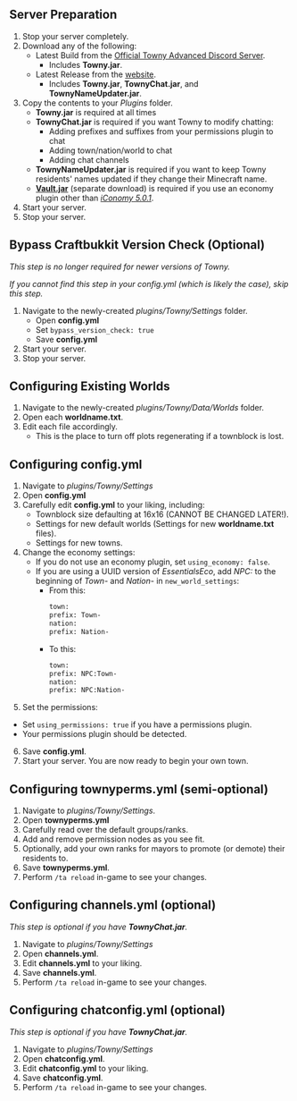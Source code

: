 ## Server Preparation
1. Stop your server completely.
2. Download any of the following:
   * Latest Build from the [Official Towny Advanced Discord Server](https://discord.gg/gnpVs5m).
     * Includes **Towny.jar**.
   * Latest Release from the [website](http://towny.palmergames.com/category/towny-download/towny-release-download/).
     * Includes **Towny.jar**, **TownyChat.jar**, and **TownyNameUpdater.jar**.
3. Copy the contents to your _Plugins_ folder.
   * **Towny.jar** is required at all times
   * **TownyChat.jar** is required if you want Towny to modify chatting:
     * Adding prefixes and suffixes from your permissions plugin to chat
     * Adding town/nation/world to chat
     * Adding chat channels
   * **TownyNameUpdater.jar** is required if you want to keep Towny residents' names updated if they change their Minecraft name.
   * [**Vault.jar**](https://www.spigotmc.org/resources/vault.34315/) (separate download) is required if you use an economy plugin other than _[iConomy 5.0.1](http://towny.palmergames.com/iconomy-5-05/)_.
4. Start your server.
5. Stop your server.

## Bypass Craftbukkit Version Check (Optional)

_This step is no longer required for newer versions of Towny._

_If you cannot find this step in your config.yml (which is likely the case), skip this step._

1. Navigate to the newly-created *plugins/Towny/Settings* folder.
   * Open **config.yml**
   * Set `bypass_version_check: true`
   * Save **config.yml**
2. Start your server.
3. Stop your server.

## Configuring Existing Worlds
1. Navigate to the newly-created _plugins/Towny/Data/Worlds_ folder.
2. Open each **worldname.txt**.
3. Edit each file accordingly.
   * This is the place to turn off plots regenerating if a townblock is lost.

## Configuring config.yml
1. Navigate to _plugins/Towny/Settings_
2. Open **config.yml**
3. Carefully edit **config.yml** to your liking, including:
   * Townblock size defaulting at 16x16 (CANNOT BE CHANGED LATER!).
   * Settings for new default worlds (Settings for new **worldname.txt** files).
   * Settings for new towns.
4. Change the economy settings:
   * If you do not use an economy plugin, set `using_economy: false`.
   * If you are using a UUID version of _EssentialsEco_, add _NPC:_ to the beginning of _Town-_ and _Nation-_ in `new_world_settings`:
     * From this:
         ```bash
         town:
         prefix: Town-
         nation:
         prefix: Nation-
         ```
     * To this:
         ```bash
         town:
         prefix: NPC:Town-
         nation:
         prefix: NPC:Nation-
         ```
5. Set the permissions:
  * Set `using_permissions: true` if you have a permissions plugin.
  * Your permissions plugin should be detected.
6. Save **config.yml**.
7. Start your server. You are now ready to begin your own town.

## Configuring townyperms.yml (semi-optional)

1. Navigate to _plugins/Towny/Settings_.
2. Open **townyperms.yml**
3. Carefully read over the default groups/ranks.
4. Add and remove permission nodes as you see fit.
5. Optionally, add your own ranks for mayors to promote (or demote) their residents to.
6. Save **townyperms.yml**.
7. Perform `/ta reload` in-game to see your changes.

## Configuring channels.yml (optional)

_This step is optional if you have **TownyChat.jar**._

1. Navigate to _plugins/Towny/Settings_
2. Open **channels.yml**.
3. Edit **channels.yml** to your liking.
4. Save **channels.yml**.
6. Perform `/ta reload` in-game to see your changes.

## Configuring chatconfig.yml (optional)

_This step is optional if you have **TownyChat.jar**._

1. Navigate to _plugins/Towny/Settings_
2. Open **chatconfig.yml**.
3. Edit **chatconfig.yml** to your liking.
4. Save **chatconfig.yml**.
6. Perform `/ta reload` in-game to see your changes.